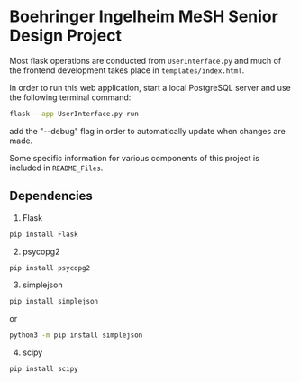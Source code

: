 # Boehringer Ingelheim MeSH Senior Design Project

Most flask operations are conducted from `UserInterface.py` and much of the frontend development takes place in `templates/index.html`.

In order to run this web application, start a local PostgreSQL server and use the following terminal command:
```sh
flask --app UserInterface.py run
```
add the "--debug" flag in order to automatically update when changes are made.



Some specific information for various components of this project is included in `README_Files`.

## Dependencies

1. Flask
```sh
pip install Flask
```
2. psycopg2
```sh
pip install psycopg2
```
3. simplejson
```sh
pip install simplejson
```
or
```sh
python3 -m pip install simplejson
```
4. scipy
```sh
pip install scipy
```
